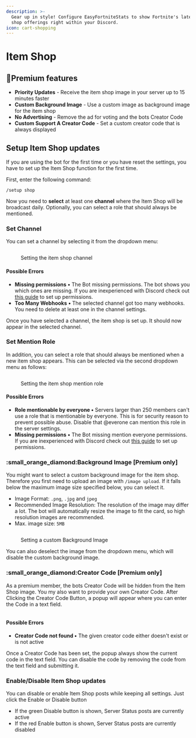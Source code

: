 ```yaml
---
description: >-
  Gear up in style! Configure EasyFortniteStats to show Fortnite's latest item
  shop offerings right within your Discord.
icon: cart-shopping
---
```


# Item Shop

## 🔸Premium features

* **Priority Updates** - Receive the item shop image in your server up to 15 minutes faster
* **Custom Background Image** - Use a custom image as background image for the item shop
* **No Advertising** - Remove the ad for voting and the bots Creator Code
* **Custom Support A Creator Code** - Set a custom creator code that is always displayed

## Setup Item Shop updates

If you are using the bot for the first time or you have reset the settings, you have to set up the Item Shop function for the first time.

First, enter the following command:

```
/setup shop
```

Now you need to **select** at least one **channel** where the Item Shop will be broadcast daily. Optionally, you can select a role that should always be mentioned.

### Set Channel

You can set a channel by selecting it from the dropdown menu:

<figure><img src="../.gitbook/assets/DiscordPTB_qiZtyuVlEg.gif" alt=""><figcaption><p>Setting the item shop channel</p></figcaption></figure>

#### Possible Errors

* **Missing permissions** **•** The Bot missing permissions. The bot shows you which ones are missing. If you are inexperienced with Discord check out [this guide](https://support.discord.com/hc/en-us/articles/206029707-How-do-I-set-up-Permissions-) to set up permissions.
* **Too Many Webhooks** **•** The selected channel got too many webhooks. You need to delete at least one in the channel settings.

Once you have selected a channel, the item shop is set up. It should now appear in the selected channel.

### Set Mention Role

In addition, you can select a role that should always be mentioned when a new item shop appears. This can be selected via the second dropdown menu as follows:

<figure><img src="../.gitbook/assets/DiscordPTB_xEQLsqxT4H.gif" alt=""><figcaption><p>Setting the item shop mention role</p></figcaption></figure>

#### Possible Errors

* **Role mentionable by everyone •** Servers larger than 250 members can't use a role that is mentionable by everyone. This is for security reason to prevent possible abuse. Disable that @everone can mention this role in the server settings.
* **Missing permissions** **•** The Bot missing mention everyone permissions. If you are inexperienced with Discord check out [this guide](https://support.discord.com/hc/en-us/articles/206029707-How-do-I-set-up-Permissions-) to set up permissions.

### :small\_orange\_diamond:Background Image \[Premium only]

You might want to select a custom background image for the item shop. Therefore you first need to upload an image with `/image upload`. If it falls below the maximum image size specified below, you can select it.&#x20;

* Image Format: `.png`, `.jpg` and `jpeg`
* Recommended Image Resolution: The resolution of the image may differ a lot. The bot will automatically resize the image to fit the card, so high resolution images are recommended.
* Max. image size: `5MB`

<figure><img src="../.gitbook/assets/DiscordPTB_fTmFaorU58.gif" alt=""><figcaption><p>Setting a custom Background Image</p></figcaption></figure>

You can also deselect the image from the dropdown menu, which will disable the custom background image.

### :small\_orange\_diamond:Creator Code \[Premium only]&#x20;

As a premium member, the bots Creator Code will be hidden from the Item Shop image. You my also want to provide your own Creator Code. After Clicking the Creator Code Button, a popup will appear where you can enter the Code in a text field.

<figure><img src="../.gitbook/assets/DiscordPTB_361ln6Y1RV.gif" alt=""><figcaption></figcaption></figure>

#### Possible Errors

* **Creator Code not found •** The given creator code either doesn't exist or is not active&#x20;

Once a Creator Code has been set, the popup always show the current code in the text field. You can disable the code by removing the code from the text field and submitting it.

### Enable/Disable Item Shop updates

You can disable or enable Item Shop posts while keeping all settings. Just click the Enable or Disable button

* If the green Disable button is shown, Server Status posts are currently active
* If the red Enable button is shown, Server Status posts are currently disabled

<figure><img src="../.gitbook/assets/DiscordPTB_LtgZ7cnwCf.gif" alt=""><figcaption></figcaption></figure>
